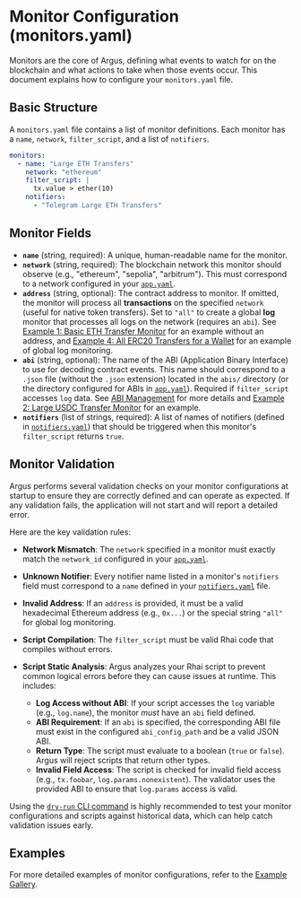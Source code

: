 # Monitor Configuration (monitors.yaml)

Monitors are the core of Argus, defining what events to watch for on the blockchain and what actions to take when those events occur. This document explains how to configure your `monitors.yaml` file.

## Basic Structure

A `monitors.yaml` file contains a list of monitor definitions. Each monitor has a `name`, `network`, `filter_script`, and a list of `notifiers`.

```yaml
monitors:
  - name: "Large ETH Transfers"
    network: "ethereum"
    filter_script: |
      tx.value > ether(10)
    notifiers:
      - "Telegram Large ETH Transfers"
```

## Monitor Fields

*   **`name`** (string, required): A unique, human-readable name for the monitor.
*   **`network`** (string, required): The blockchain network this monitor should observe (e.g., "ethereum", "sepolia", "arbitrum"). This must correspond to a network configured in your [`app.yaml`](./app_yaml.md).
*   **`address`** (string, optional): The contract address to monitor. If omitted, the monitor will process all **transactions** on the specified `network` (useful for native token transfers). Set to `"all"` to create a global **log** monitor that processes all logs on the network (requires an `abi`). See [Example 1: Basic ETH Transfer Monitor](../examples/1_basic_eth_transfer/README.md) for an example without an address, and [Example 4: All ERC20 Transfers for a Wallet](../examples/4_all_erc20_transfers_for_eoa/README.md) for an example of global log monitoring.
*   **`abi`** (string, optional): The name of the ABI (Application Binary Interface) to use for decoding contract events. This name should correspond to a `.json` file (without the `.json` extension) located in the `abis/` directory (or the directory configured for ABIs in [`app.yaml`](./app_yaml.md)). Required if `filter_script` accesses `log` data. See [ABI Management](./config_abis.md) for more details and [Example 2: Large USDC Transfer Monitor](../examples/2_large_usdc_transfer/README.md) for an example.
*   **`notifiers`** (list of strings, required): A list of names of notifiers (defined in [`notifiers.yaml`](./notifiers_yaml.md)) that should be triggered when this monitor's `filter_script` returns `true`.

## Monitor Validation

Argus performs several validation checks on your monitor configurations at startup to ensure they are correctly defined and can operate as expected. If any validation fails, the application will not start and will report a detailed error.

Here are the key validation rules:

*   **Network Mismatch**: The `network` specified in a monitor must exactly match the `network_id` configured in your [`app.yaml`](./app_yaml.md).

*   **Unknown Notifier**: Every notifier name listed in a monitor's `notifiers` field must correspond to a `name` defined in your [`notifiers.yaml`](./notifiers_yaml.md) file.

*   **Invalid Address**: If an `address` is provided, it must be a valid hexadecimal Ethereum address (e.g., `0x...`) or the special string `"all"` for global log monitoring.

*   **Script Compilation**: The `filter_script` must be valid Rhai code that compiles without errors.

*   **Script Static Analysis**: Argus analyzes your Rhai script to prevent common logical errors before they can cause issues at runtime. This includes:
    *   **Log Access without ABI**: If your script accesses the `log` variable (e.g., `log.name`), the monitor *must* have an `abi` field defined.
    *   **ABI Requirement**: If an `abi` is specified, the corresponding ABI file must exist in the configured `abi_config_path` and be a valid JSON ABI.
    *   **Return Type**: The script must evaluate to a boolean (`true` or `false`). Argus will reject scripts that return other types.
    *   **Invalid Field Access**: The script is checked for invalid field access (e.g., `tx.foobar`, `log.params.nonexistent`). The validator uses the provided ABI to ensure that `log.params` access is valid.

Using the [`dry-run` CLI command](../operations/cli.md#dry-run) is highly recommended to test your monitor configurations and scripts against historical data, which can help catch validation issues early.

## Examples

For more detailed examples of monitor configurations, refer to the [Example Gallery](../examples/gallery.md).
